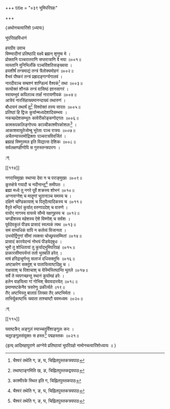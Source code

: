 +++
title = "०३९ भूमिपरिग्रहः"

+++

\{अथोनचत्वारिंशो ऽध्यायः\}

भूपरिग्रहविधानं  
    
हयग्रीव उवाच  
विष्ण्वादीनां प्रतिष्ठादि वक्ष्ये ब्रह्मन् शृणुष्व मे   ।  
प्रोक्तानि पञ्चरातराणि सप्तरात्राणि वै मया ॥००१॥  
व्यस्तानि मुनिभिर्लोके पञ्चविंशतिसङ्ख्यया ।  
हयशीर्षं तन्त्रमाद्यं तन्त्रं त्रैलोक्यमोहनं   ॥००२॥  
वैभवं पौष्करं तन्त्रं प्रह्रादङ्गार्ग्यगालवं   ।  
नारदीयञ्च सम्प्रश्नं शाण्डिल्यं वैश्वकं[^१] तथा   ॥००३॥  
सत्योक्तं शौनकं तन्त्रं वासिष्ठं ज्ञानसागरं   ।  
स्वायम्भुवं कपिलञ्च तार्क्षं नारायणीयकं   ॥००४॥  
आत्रेयं नारसिंहाख्यमानन्दाख्यं तथारुणं   ।  
बौधायनं तथार्षं तु[^२] विश्वोक्तं तस्य सारतः   ॥००५॥  
प्रतिष्ठां हि द्विजः कुर्यान्मध्यदेशादिसम्भवः   ।  
नकच्छदेशसम्भूतः कावेरीकोङ्कणोद्गतः ॥००६॥  
कामरूपकलिङ्गोप्त्यः काञ्चीकाश्मीरकोशलः[^३]   ।  
आकाशवायुतेजोम्बु भूरेताः पञ्च रात्रयः ॥००७॥  
अचैतन्यास्तमोद्रिक्ताः पञ्चरात्रविवर्जितं ।  
ब्रह्माहं विष्णुरमल इति विद्यात्स देशिकः ॥००८॥  
सर्वलक्षणहीणोपि स गुरुस्तन्त्रपारगः ।  
    
:न्  
    
[^१]: चैश्वरं तथेति ग, ङ, घ, चिह्नितपुस्तकत्रयपाठः  
    
[^२]: तथाष्टाङ्गमिति ख, ङ, चिह्नितपुस्तकद्वयपाठः  
    
[^३]: काश्मीरके स्थित इति ग, चिह्नितपुस्तकपाठः  

[[११४]]
    
नगराभिमुखाः स्थाप्या देवा न च पराङ्मुखाः   ॥००९॥  
कुरुक्षेत्रे गयादौ च नदीनान्तु[^१] समीपतः ।  
ब्रह्मा मध्ये तु नगरे पूर्वे शक्रस्य शोभनं ॥०१०॥  
अग्नावग्नेश् च मातॄणां भूतानाञ्च यमस्य च   ।  
दक्षिणे चण्डिकायाश् च पितृदैत्यादिकस्य च ॥०११॥  
वैरृते मन्दिरं कुर्यात् वरुणाददेश् च वारुणे ।  
वायोर् नागस्य वायव्ये सौम्ये यक्षगुहस्य च ॥०१२॥  
चण्डीशस्य महेशस्य ऐशे विष्णोश् च सर्वशः   ।  
पूर्वदेवकुलं पीड्य प्रासादं स्वल्पकं त्वथ ॥०१३॥  
समं वाप्यधिकं वापि न कर्तव्यं विजानता ।  
उभयोर्द्विगुणां सीमां त्यक्त्वा चोच्छ्रयसम्मितां   ॥०१४॥  
प्रासादं कारयेदन्यं नोभयं पीडयेद्बुधः   ।  
भूमौ तु शोधितायां तु कुर्याद्भुमिपरिग्रहं ॥०१५॥  
प्राकारसीमापर्यन्तं ततो भुतबलिं हरेत् ।  
माषं हरिद्राचूर्णन्तु सलाजं दधिसक्तुभिः   ॥०१६॥  
अष्टाक्षरेण सक्तूंश् च पातायित्वाष्टदिक्षु च   ।  
राक्षसाश् च पिशाचाश् च येस्मिंस्तिष्ठन्ति भूतले   ॥०१७॥  
सर्वे ते व्यपगच्छन्तु स्थानं कुर्यामहं हरेः ।  
हलेन वाहयित्वा गां गोभिश् चैवावदारयेत् ॥०१८॥  
प्रमाण्वष्टकेनैव त्रसरेणुः प्रकीर्त्यते ॥१९॥  
तैर् अष्टभिस्तु बालाग्रं लिख्या तैर् अष्टभिर्मता   ।  
ताभिर्यूकाष्टभिः ख्याता ताश्चाष्टौ यवमध्यमः   ॥०२०॥  
    
:न्  
    
[^१]: नद्यद्रिषु इति ख, ग, ङ, चिह्नितपुस्तकत्रयपाठः  

[[११५]]
    
यवाष्टकैर् अङ्गुलं स्याच्चतुर्विंशाङ्गुलः करः   ।  
चतुरङ्गुलसंयुक्तः स हस्तः[^१] पद्महस्तकः   ॥०२१॥  
    
\{इत्य् आदिमहापुराणे आग्नेये प्रतिष्ठायां भूपरिग्रहो नामोनचत्वारिंशोध्यायः ॥  }
    